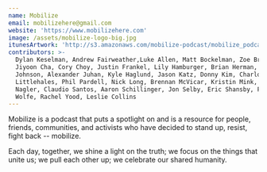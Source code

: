 ```yaml
---
name: Mobilize
email: mobilizehere@gmail.com
website: 'https://www.mobilizehere.com'
image: /assets/mobilize-logo-big.jpg
itunesArtwork: 'http://s3.amazonaws.com/mobilize-podcast/mobilize_podcast_cover_art.jpg'
contributors: >-
  Dylan Keselman, Andrew Fairweather,Luke Allen, Matt Bockelman, Zoe Brock,
  Jiyoon Cha, Cory Choy, Justin Frankel, Lily Hamburger, Brian Herman, Thomas
  Johnson, Alexander Juhan, Kyle Haglund, Jason Katz, Donny Kim, Charlotte
  Littlehales, Phil Pardell, Nick Long, Brennan McVicar, Kristin Mink, Betsy
  Nagler, Claudio Santos, Aaron Schillinger, Jon Selby, Eric Shansby, Fletcher
  Wolfe, Rachel Yood, Leslie Collins
---
```


Mobilize is a podcast that puts a spotlight on and is a resource for people, friends, communities, and activists who have decided to stand up, resist, fight back -- mobilize.

Each day, together, we shine a light on the truth; we focus on the things that unite us; we pull each other up; we celebrate our shared humanity.





